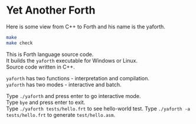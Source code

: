 # Yet Another Forth

Here is some view from C++ to Forth and his name is the yaforth.

```bash
make
make check
```

This is Forth language source code.  
It builds the `yaforth` executable for Windows or Linux.  
Source code written in C++.  

`yaforth` has two functions - interpretation and compilation.  
`yaforth` has two modes - interactive and batch.  

Type `./yaforth` and press enter to go interactive mode.  
Type `bye` and press enter to exit.  
Type `./yaforth tests/hello.frt` to see hello-world test.
Type `./yaforth -a tests/hello.frt` to generate `test/hello.asm`.  



